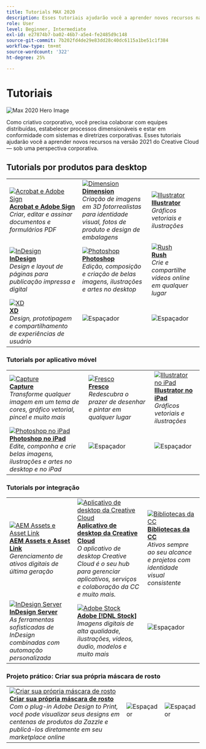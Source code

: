 ```yaml
---
title: Tutorials MAX 2020
description: Esses tutoriais ajudarão você a aprender novos recursos na versão 2021 do Creative Cloud — sob uma perspectiva corporativa
role: User
level: Beginner, Intermediate
exl-id: e27874b7-ba02-46b7-a5e4-fe2485d9c148
source-git-commit: 7b202fd4de29e83dd28c40dc6115a1be51c1f384
workflow-type: tm+mt
source-wordcount: '322'
ht-degree: 25%

---
```


# Tutoriais

![Max 2020 Hero Image](../assets/MAX.jpg)

Como criativo corporativo, você precisa colaborar com equipes distribuídas, estabelecer processos dimensionáveis e estar em conformidade com sistemas e diretrizes corporativas. Esses tutoriais ajudarão você a aprender novos recursos na versão 2021 do Creative Cloud — sob uma perspectiva corporativa.

## Tutorials por produtos para desktop

<table style="table-layout:fixed">
<tr>
 <td>
    <a href="acrobat-sign.md">
      <img alt="Acrobat e Adobe Sign" src="../assets/DC.jpg" />
    </a>
    <div>
    <a href="acrobat-sign.md"><strong>Acrobat e Adobe Sign</strong></a>
    </div>
    <em>Criar, editar e assinar documentos e formulários PDF</em>
    <br>
  </td>
  <td>
    <a href="dimension.md">
      <img alt="Dimension" src="../assets/Dimenio.jpg" />
    </a>
    <div>
    <a href="dimension.md"><strong>Dimension</strong></a>
    </div>
    <em>Criação de imagens em 3D fotorrealistas para identidade visual, fotos de produto e design de embalagens</em>
    <br>
  </td>
  <td>
    <a href="illustrator.md">
      <img alt="Illustrator" src="../assets/Illustrator.jpg" />
    </a>
    <div>
    <a href="illustrator.md"><strong>Illustrator</strong></a>
    </div>
    <em>Gráficos vetoriais e ilustrações</em>
    <br>
  </td>
</tr>
<tr>
 <td>
    <a href="indesign.md">
      <img alt="InDesign" src="../assets/InDesign.jpg" />
    </a>
    <div>
    <a href="indesign.md"><strong>InDesign</strong></a>
    </div>
    <em>Design e layout de páginas para publicação impressa e digital</em>
    <br>
  </td>
  <td>
    <a href="photoshop.md">
      <img alt="Photoshop" src="../assets/Photoshop.jpg" />
    </a>
    <div>
    <a href="photoshop.md"><strong>Photoshop</strong></a>
    </div>
    <em>Edição, composição e criação de belas imagens, ilustrações e artes no desktop</em>
    <br>
  </td>
  <td>
    <a href="rush.md">
      <img alt="Rush" src="../assets/Rush.jpg" />
    </a>
    <div>
    <a href="rush.md"><strong>Rush</strong></a>
    </div>
    <em>Crie e compartilhe vídeos online em qualquer lugar</em>
    <br>
  </td>
</tr>
<tr>
 <td>
    <a href="xd.md">
      <img alt="XD" src="../assets/XD.jpg" />
    </a>
    <div>
    <a href="xd.md"><strong>XD</strong></a>
    </div>
    <em>Design, prototipagem e compartilhamento de experiências de usuário</em>
    <br>
  </td>
  <td>
    <img alt="Espaçador" src="../assets/WhiteBanner_Spacer.png" />
    <div>
    <br>
  </td>
  <td>
    <img alt="Espaçador" src="../assets/WhiteBanner_Spacer.png" />
    <div>
    <br>
  </td>
</tr>
</table>

### Tutorials por aplicativo móvel

<table style="table-layout:fixed">
<tr>
 <td>
    <a href="capture.md">
      <img alt="Capture" src="../assets/Capture.jpg" />
    </a>
    <div>
    <a href="capture.md"><strong>Capture</strong></a>
    </div>
    <em>Transforme qualquer imagem em um tema de cores, gráfico vetorial, pincel e muito mais</em>
    <br>
  </td>
  <td>
    <a href="fresco.md">
      <img alt="Fresco" src="../assets/Fresco.jpg" />
    </a>
    <div>
    <a href="fresco.md"><strong>Fresco</strong></a>
    </div>
    <em>Redescubra o prazer de desenhar e pintar em qualquer lugar</em>
    <br>
  </td>
  <td>
    <a href="illustratoripad.md">
      <img alt="Illustrator no iPad" src="../assets/AIoniPad.jpg" />
    </a>
    <div>
    <a href="illustratoripad.md"><strong>Illustrator no iPad</strong></a>
    </div>
    <em>Gráficos vetoriais e ilustrações</em>
    <br>
  </td>
</tr>
<tr>
 <td>
    <a href="photoshopipad.md">
      <img alt="Photoshop no iPad" src="../assets/PSoniPad.jpg" />
    </a>
    <div>
    <a href="photoshopipad.md"><strong>Photoshop no iPad</strong></a>
    </div>
    <em>Edite, componha e crie belas imagens, ilustrações e artes no desktop e no iPad</em>
    <br>
  </td>
  <td>
    <img alt="Espaçador" src="../assets/GrayBanner_Spacer.png" />
    <div>
    <br>
  </td>
  <td>
    <img alt="Espaçador" src="../assets/GrayBanner_Spacer.png" />
    <div>
    <br>
  </td>
</tr>
</table>

### Tutorials por integração

<table style="table-layout:fixed">
<tr>
 <td>
    <a href="aem.md">
      <img alt="AEM Assets e Asset Link" src="../assets/AEM.jpg" />
    </a>
    <div>
    <a href="aem.md"><strong>AEM Assets e Asset Link</strong></a>
    </div>
    <em>Gerenciamento de ativos digitais de última geração</em>
    <br>
  </td>
  <td>
    <a href="creativeclouddesktopapp.md">
      <img alt="Aplicativo de desktop da Creative Cloud" src="../assets/CCDA.jpg" />
    </a>
    <div>
    <a href="creativeclouddesktopapp.md"><strong>Aplicativo de desktop da Creative Cloud</strong></a>
    </div>
    <em>O aplicativo de desktop Creative Cloud é o seu hub para gerenciar aplicativos, serviços e colaboração da CC e muito mais.</em>
    <br>
  </td>
  <td>
    <a href="cclibraries.md">
      <img alt="Bibliotecas da CC" src="../assets/CCLibs.jpg" />
    </a>
    <div>
    <a href="cclibraries.md"><strong>Bibliotecas da CC</strong></a>
    </div>
    <em>Ativos sempre ao seu alcance e projetos com identidade visual consistente</em>
    <br>
  </td>
</tr>
<tr>
<td>
    <a href="indesignserver.md">
      <img alt="InDesign Server" src="../assets/InDesignServer.jpg" />
    </a>
    <div>
    <a href="indesignserver.md"><strong>InDesign Server</strong></a>
    </div>
    <em>As ferramentas sofisticadas de InDesign combinadas com automação personalizada</em>
    <br>
  </td>
 <td>
    <a href="stock.md">
      <img alt="Adobe Stock" src="../assets/Stock.jpg" />
    </a>
    <div>
    <a href="stock.md"><strong>Adobe [!DNL Stock]</strong></a>
    </div>
    <em>Imagens digitais de alta qualidade, ilustrações, vídeos, áudio, modelos e muito mais</em>
    <br>
  </td>
  <td>
    <img alt="Espaçador" src="../assets/GrayBanner_Spacer.png" />
    <div>
    <br>
  </td>
</tr>
</table>

### Projeto prático: Criar sua própria máscara de rosto

<table style="table-layout:fixed">
<tr>
 <td>
    <a href="handsonproject.md">
      <img alt="Criar sua própria máscara de rosto" src="../assets/faceMaskSplash.jpg" />
    </a>
    <div>
    <a href="handsonproject.md"><strong>Criar sua própria máscara de rosto</strong></a>
    </div>
    <em>Com o plug-in Adobe Design to Print, você pode visualizar seus designs em centenas de produtos da Zazzle e publicá-los diretamente em seu marketplace online</em>
    <br>
  </td>
  <td>
    <img alt="Espaçador" src="../assets/Whitespacer.png" />
    <div>
    <br>
  </td>
  <td>
    <img alt="Espaçador" src="../assets/Whitespacer.png" />
    <div>
    <br>
  </td>
</tr>
</table>
